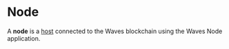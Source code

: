 # Node

A **node** is a [host](https://en.wikipedia.org/wiki/Host_(network)) connected to the Waves blockchain using the Waves Node application.
